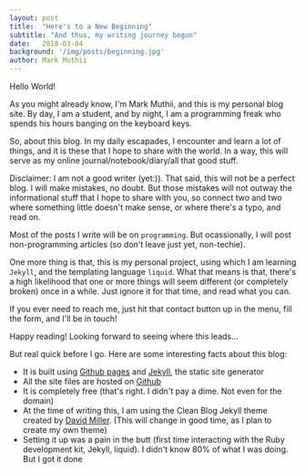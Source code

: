 ```yaml
---
layout: post
title:  "Here's to a New Beginning"
subtitle: "And thus, my writing journey begun"
date:   2018-03-04
background: '/img/posts/beginning.jpg'
author: Mark Muthii
---
```


Hello World!

As you might already know, I'm Mark Muthii, and this is my personal blog site. By day, I am a student, and by night, I am a programming freak who spends his hours banging on the keyboard keys.

So, about this blog. In my daily escapades, I encounter and learn a lot of things, and it is these that I hope to share with the world. In a way, this will serve as my online journal/notebook/diary/all that good stuff.

Disclaimer: I am not a good writer (yet:)). That said, this will not be a perfect blog. I will make mistakes, no doubt. But those mistakes will not outway the informational stuff that I hope to share with you, so connect two and two where something little doesn't make sense, or where there's a typo, and read on.

Most of the posts I write will be on `programming`. But ocassionally, I will post non-programming articles (so don't leave just yet, non-techie).

One more thing is that, this is my personal project, using which I am learning ```Jekyll```, and the templating language ```liquid```. What that means is that, there's a high likelihood that one or more things will seem different (or completely broken) once in a while. Just ignore it for that time, and read what you can.

If you ever need to reach me, just hit that contact button up in the menu, fill the form, and I'll be in touch!

Happy reading! Looking forward to seeing where this leads...

But real quick before I go. Here are some interesting facts about this blog:
<ul>
  <li>It is built using <a href="https://pages.github.com" target="_blank">Github pages</a> and <a href="https://jekyllrb.com" target="_blank">Jekyll</a>, the static site generator</li>
  <li>All the site files are hosted on <a href="https://github.com" target="_blank">Github</a></li>
  <li>It is completely free (that's right. I didn't pay a dime. Not even for the domain)</li>
  <li>At the time of writing this, I am using the Clean Blog Jekyll theme created by <a href="http://davidmiller.io">David Miller</a>. (This will change in good time, as I plan to create my own theme)</li>
  <li>Setting it up was a pain in the butt (first time interacting with the Ruby development kit, Jekyll, liquid). I didn't know 80% of what I was doing. But I got it done</li>
</ul>

